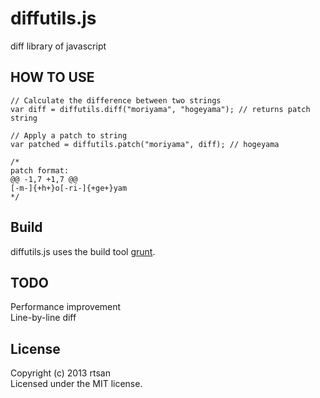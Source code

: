 diffutils.js
============

diff library of javascript

HOW TO USE
----------

```
// Calculate the difference between two strings
var diff = diffutils.diff("moriyama", "hogeyama"); // returns patch string

// Apply a patch to string
var patched = diffutils.patch("moriyama", diff); // hogeyama

/*
patch format:
@@ -1,7 +1,7 @@
[-m-]{+h+}o[-ri-]{+ge+}yam
*/

```

Build
-----

diffutils.js uses the build tool [grunt](https://github.com/gruntjs/grunt).


TODO
----

Performance improvement  
Line-by-line diff

License
-------

Copyright (c) 2013 rtsan  
Licensed under the MIT license.
